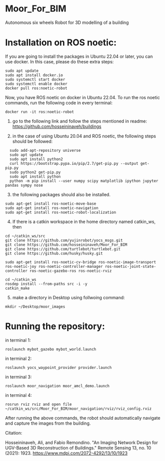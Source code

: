 # Moor_For_BIM
Autonomous six wheels Robot for 3D modelling of a building

# Installation on ROS noetic: 
If you are going to install the packages in Ubuntu 22.04 or later, you can use docker. In this case, please do these extra steps:
```
sudo apt update
sudo apt install docker.io
sudo systemctl start docker
sudo systemctl enable docker
docker pull ros:noetic-robot
```
Now, you have ROS noetic on docker in Ubuntu 22.04. To run the ros noetic commands, run the following code in every terminal:
```
docker run -it ros:noetic-robot
```

1) go to the following link and follow the steps mentioned in readme:
https://github.com/hosseininaveh/buildings



2) in the case of using Ubuntu 20.04 and ROS noetic, the following steps should be followed:

```
  sudo add-apt-repository universe
  sudo apt update 
  sudo apt install python2
  curl https://bootstrap.pypa.io/pip/2.7/get-pip.py --output get-pip.py
  sudo python2 get-pip.py
  sudo apt install python
  python -m pip install --user numpy scipy matplotlib ipython jupyter pandas sympy nose
```  
3) the following packages should also be installed. 

 ```
sudo apt-get install ros-noetic-move-base 
sudo apt-get install ros-noetic-navigation
sudo apt-get install ros-noetic-robot-localization
```
4) If there is a catkin workspace in the home directory named catkin_ws, then 

```
cd ~/catkin_ws/src 
git clone https://github.com/yujinrobot/yocs_msgs.git
git clone https://github.com/hosseininaveh/Moor_For_BIM 
git clone https://github.com/turtlebot/turtlebot.git
git clone https://github.com/husky/husky.git

sudo apt-get install ros-noetic-cv-bridge ros-noetic-image-transport ros-noetic-joy ros-noetic-controller-manager ros-noetic-joint-state-controller ros-noetic-gazebo-ros ros-noetic-rviz

cd ~/catkin_ws
rosdep install --from-paths src -i -y
catkin_make
```
5) make a directory in Desktop using follwoing command:
```
mkdir ~/Desktop/moor_images
```

# Running the repository: 

in terminal 1:
```
roslaunch mybot_gazebo mybot_world.launch
```
in terminal 2:
```
roslaunch yocs_waypoint_provider provider.launch
```
in terminal 3:
```
roslaunch moor_navigation moor_amcl_demo.launch
```
in terminal 4:
```
rosrun rviz rviz and open file ~/catkin_ws/src/Moor_For_BIM/moor_navigation/rviz/rviz_config.rviz
```
After running the above commands, the robot should automatically navigate and capture the images from the building.


Citation:


Hosseininaveh, Ali, and Fabio Remondino. "An Imaging Network Design for UGV-Based 3D Reconstruction of Buildings." Remote Sensing 13, no. 10 (2021): 1923.
https://www.mdpi.com/2072-4292/13/10/1923

